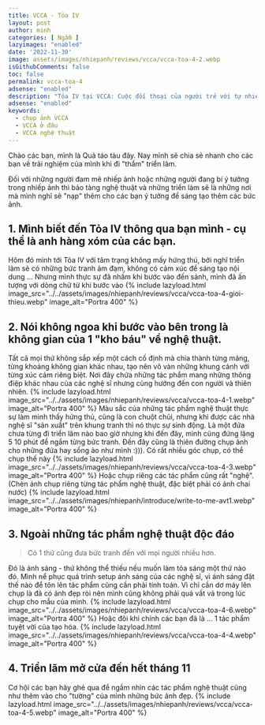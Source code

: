 ```yaml
---
title: VCCA - Tỏa IV
layout: post
author: minh
categories: [ Ngẫm ]
lazyimages: "enabled"
date: '2022-11-30'
image: assets/images/nhiepanh/reviews/vcca/vcca-toa-4-2.webp
isGithubComments: false
toc: false
permalink: vcca-toa-4
adsense: "enabled"
description: "Tỏa IV tại VCCA: Cuộc đối thoại của người trẻ với tự nhiên"
adsense: "enabled"
keywords:
  - chụp ảnh VCCA
  - VCCA ở đâu
  - VCCA nghệ thuật
---
```


Chào các bạn, mình là Quả táo tàu đây. Nay mình sẽ chia sẻ nhanh cho các bạn về trải nghiệm của mình khi đi "thẩm" triển lãm.

Đối với những người đam mê nhiếp ảnh hoặc những người đang bí ý tưởng trong nhiếp ảnh thì bảo tàng nghệ thuật và những triển làm sẽ là những nơi mà mình nghĩ sẽ "nạp" thêm cho các bạn ý tưởng để sáng tạo thêm các bức ảnh.

## 1. Mình biết đến Tỏa IV thông qua bạn mình - cụ thể là anh hàng xóm của các bạn.
Hôm đó mình tới Tỏa IV với tâm trạng không mấy hứng thú, bởi nghĩ triển lãm sẽ có những bức tranh ảm đạm, không có cảm xúc để sáng tạo nội dung ... Nhưng mình thực sự đã nhầm khi bước vào đến sảnh, mình đã ấn tượng với dòng chữ từ khi bước vào
{% include lazyload.html image_src="../../assets/images/nhiepanh/reviews/vcca/vcca-toa-4-gioi-thieu.webp" image_alt="Portra 400" %}
## 2. Nói không ngoa khi bước vào bên trong là không gian của 1 "kho báu" về nghệ thuật.
Tất cả mọi thứ không sắp xếp một cách cố định mà chia thành từng mảng, từng khoảng không gian khác nhau, tạo nên vô vàn những khung cảnh với từng xúc cảm riêng biệt. Nơi đây chứa những tác phẩm mang những thông điệp khác nhau của các nghệ sĩ nhưng cùng hướng đến con người và thiên nhiên.
{% include lazyload.html image_src="../../assets/images/nhiepanh/reviews/vcca/vcca-toa-4-1.webp" image_alt="Portra 400" %}
Màu sắc của những tác phẩm nghệ thuật thực sự làm mình thấy hứng thú, cũng là con chuột chũi, nhưng khi được các nhà nghệ sĩ "sản xuất" trên khung tranh thì nó thực sự sinh động. Là một đứa chưa từng đi triển lãm nào bao giờ nhưng khi đến đây, mình cũng đứng lặng 5 10 phút để ngắm từng bức tranh. Đến đây cũng là thiên đường chụp ảnh cho những đứa hay sống ảo như mình :))).
Có rất nhiều góc chụp, có thể chụp thế này
{% include lazyload.html image_src="../../assets/images/nhiepanh/reviews/vcca/vcca-toa-4-3.webp" image_alt="Portra 400" %}
Hoặc chụp riêng các tác phẩm cũng rất "nghệ".
(Chèn ảnh chụp riêng từng tác phẩm nghệ thuật, đặc biệt phải có ảnh chai nước)
{% include lazyload.html image_src="../../assets/images/nhiepanh/introduce/write-to-me-avt1.webp" image_alt="Portra 400" %}
## 3. Ngoài những tác phẩm nghệ thuật độc đáo
> Có 1 thứ cũng đưa bức tranh đến với mọi người nhiều hơn.

Đó là ánh sáng - thứ không thể thiếu nếu muốn làm tỏa sáng một thứ nào đó. Mình nể phục quá trình setup ánh sáng của các nghệ sĩ, vì ánh sáng đặt thế nào để tôn lên tác phẩm cũng cần phải tính toán. Vì chỉ cần dơ máy lên chụp là đã có ảnh đẹp ròi nên mình cũng không phải quá vất vả trong lúc chụp cho mẫu của mình.
{% include lazyload.html image_src="../../assets/images/nhiepanh/reviews/vcca/vcca-toa-4-6.webp" image_alt="Portra 400" %}
Hoặc đôi khi chính các bạn đã là ... 1 tác phẩm tuyệt vời của tạo hóa.
{% include lazyload.html image_src="../../assets/images/nhiepanh/reviews/vcca/vcca-toa-4-4.webp" image_alt="Portra 400" %}
## 4. Triển lãm mở cửa đến hết tháng 11
Cơ hội các bạn hãy ghé qua để ngắm nhìn các tác phẩm nghệ thuật cũng như thêm vào cho "tường" của mình những bức ảnh đẹp.
{% include lazyload.html image_src="../../assets/images/nhiepanh/reviews/vcca/vcca-toa-4-5.webp" image_alt="Portra 400" %}










